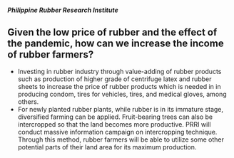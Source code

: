 ##### Philippine Rubber Research Institute

## Given the low price of rubber and the effect of the pandemic, how can we increase the income of rubber farmers?


 - Investing in rubber industry through value-adding of rubber products such as production of higher grade of centrifuge latex and rubber sheets to increase the price of rubber products which is needed in in producing condom, tires for vehicles, tires, and medical gloves, among others.
 - For newly planted rubber plants, while rubber is in its immature stage, diversified farming can be applied. Fruit-bearing trees can also be intercropped so that the land becomes more productive. PRRI will conduct massive information campaign on intercropping technique. Through this method, rubber farmers will be able to utilize some other potential parts of their land area for its maximum production.
